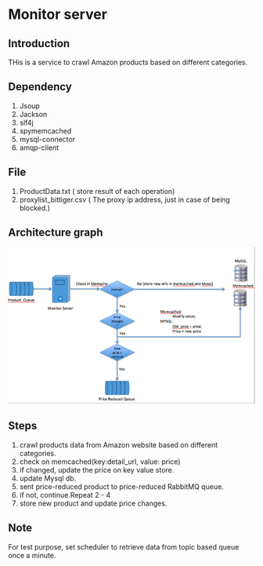 # Monitor server

## Introduction
THis is a service to crawl Amazon products based on different categories.

## Dependency
1. Jsoup
2. Jackson
3. slf4j
4. spymemcached
5. mysql-connector
6. amqp-client

## File
1. ProductData.txt ( store result of each operation)
2. proxylist_bittiger.csv ( The proxy ip address, just in case of being blocked.)

## Architecture graph
![image](https://github.com/mrjzhu/PriceMonitorSystem/blob/master/Monitor_System/monitor_graph.png)
## Steps
1. crawl products data from Amazon website based on different categories.
2. check on memcached(key:detail_url, value: price)
3. if changed, update the price on key value store.
4. update Mysql db.
5. sent price-reduced product to price-reduced RabbitMQ queue. 
6. if not, continue.Repeat 2 - 4
7. store new product and update price changes.

## Note

For test purpose, set scheduler to retrieve data from topic based  queue once a minute.


